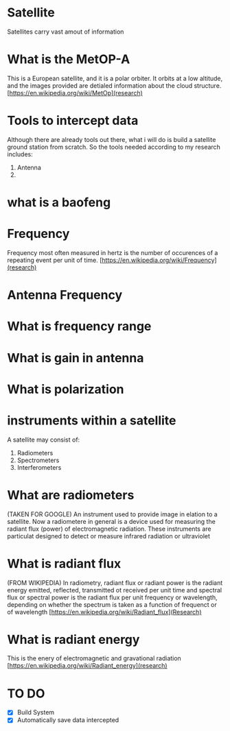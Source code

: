 # Satellite
Satellites carry vast amout of information

# What is the MetOP-A
This is a European satellite, and it is a polar orbiter. It orbits at a low
altitude, and the images provided are detialed information about the cloud
structure.
[https://en.wikipedia.org/wiki/MetOp](research)

# Tools to intercept data
Although there are already tools out there, what i will do is build a satellite
ground station from scratch. So the tools needed according to my research includes:
1. Antenna
2. 
# what is a baofeng

# Frequency
Frequency most often measured in hertz is the number of occurences of a repeating
event per unit of time.
[https://en.wikipedia.org/wiki/Frequency](research)

# Antenna Frequency

# What is frequency range

# What is gain in antenna

# What is polarization

# instruments within a satellite
A satellite may consist of:
1. Radiometers
2. Spectrometers
3. Interferometers

# What are radiometers
(TAKEN FOR GOOGLE)
An instrument used to provide image in elation to a satellite. Now a radiometere
in general is a device used for measuring the radiant flux (power) of
electromagnetic radiation. These instruments are particulat designed to detect or 
measure infrared radiation or ultraviolet

# What is radiant flux
(FROM WIKIPEDIA)
In radiometry, radiant flux or radiant power is the radiant energy emitted,
reflected, transmitted ot received per unit time and spectral flux or spectral
power is the radiant flux per unit frequency or wavelength, depending on whether
the spectrum is taken as a function of frequenct or of wavelength
[https://en.wikipedia.org/wiki/Radiant_flux](Research)

# What is radiant energy
This is the enery of electromagnetic and gravational radiation
[https://en.wikipedia.org/wiki/Radiant_energy](research)

# TO DO
- [x] Build System
- [x] Automatically save data intercepted
